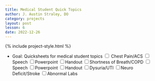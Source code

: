 ```yaml
---
title: Medical Student Quick Topics
author: J. Austin Straley, DO
category: projects
layout: post
lesson: 6
date: 2022-12-26
---
```


{% include project-style.html %}

- Goal: Quicksheets for medical student topics
<label class="form-control"><input type="checkbox" name="checkbox"/> Chest Pain/ACS</label>
<label class="form-control tab"><input type="checkbox" name="checkbox"/>Speech</label>
<label class="form-control tab"><input type="checkbox" name="checkbox"/>Powerpoint</label>
<label class="form-control tab"><input type="checkbox" name="checkbox"/>Handout</label>
<label class="form-control"><input type="checkbox" name="checkbox"/>Shortness of Breath/COPD</label>
<label class="form-control tab"><input type="checkbox" name="checkbox"/>Speech</label>
<label class="form-control tab"><input type="checkbox" name="checkbox"/>Powerpoint</label>
<label class="form-control tab"><input type="checkbox" name="checkbox"/>Handout</label>
<label class="form-control"><input type="checkbox" name="checkbox"/>Dysuria/UTI</label>
<label class="form-control"><input type="checkbox" name="checkbox"/>Neuro Deficit/Stroke</label>
<label class="form-control"><input type="checkbox" name="checkbox"/>Abnormal Labs</label>